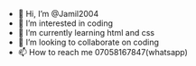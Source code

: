 - 👋 Hi, I’m @Jamil2004
- 👀 I’m interested in coding
- 🌱 I’m currently learning html and css
- 💞️ I’m looking to collaborate on coding
- 📫 How to reach me 07058167847(whatsapp)

<!---
Jamil2004/Jamil2004 is a ✨ special ✨ repository because its `README.md` (this file) appears on your GitHub profile.
You can click the Preview link to take a look at your changes.
--->


